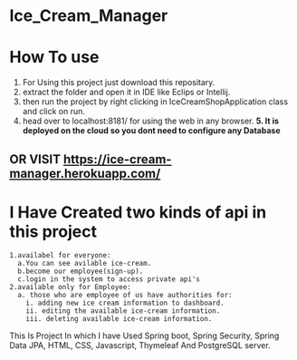 # Ice_Cream_Manager

# How To use
  1. For Using this project just download this repositary.
  2. extract the folder and open it in IDE like Eclips or Intellij.
  3. then run the project by right clicking in IceCreamShopApplication class and click on run.
  4. head over to localhost:8181/ for using the web in any browser.
  **5. It is deployed on the cloud so you dont need to configure any Database**
  
## OR VISIT https://ice-cream-manager.herokuapp.com/
 
 # I Have Created two kinds of api in this project
    1.availabel for everyone:
      a.You can see avilable ice-cream.
      b.become our employee(sign-up).
      c.login in the system to access private api's
    2.available only for Employee:
      a. those who are employee of us have authorities for:
        i. adding new ice cream information to dashboard.
        ii. editing the available ice-cream information.
        iii. deleting available ice-cream information.

This Is Project In which I have Used Spring boot, Spring Security, Spring Data JPA, HTML, CSS, Javascript, Thymeleaf And PostgreSQL server.
